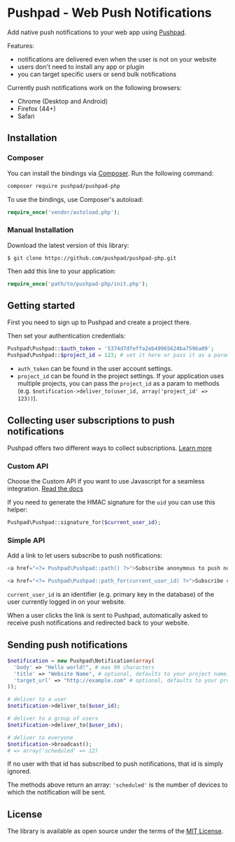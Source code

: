 # Pushpad - Web Push Notifications

Add native push notifications to your web app using [Pushpad](https://pushpad.xyz).

Features:

- notifications are delivered even when the user is not on your website
- users don't need to install any app or plugin
- you can target specific users or send bulk notifications

Currently push notifications work on the following browsers:

- Chrome (Desktop and Android)
- Firefox (44+)
- Safari

## Installation

### Composer

You can install the bindings via [Composer](http://getcomposer.org/). Run the following command:

```bash
composer require pushpad/pushpad-php
```

To use the bindings, use Composer's autoload:

```php
require_once('vendor/autoload.php');
```

### Manual Installation

Download the latest version of this library:

    $ git clone https://github.com/pushpad/pushpad-php.git

Then add this line to your application:

```php
require_once('path/to/pushpad-php/init.php');

```

## Getting started

First you need to sign up to Pushpad and create a project there.

Then set your authentication credentials:

```php
Pushpad\Pushpad::$auth_token = '5374d7dfeffa2eb49965624ba7596a09';
Pushpad\Pushpad::$project_id = 123; # set it here or pass it as a param to methods later
```

- `auth_token` can be found in the user account settings. 
- `project_id` can be found in the project settings. If your application uses multiple projects, you can pass the `project_id` as a param to methods (e.g. `$notification->deliver_to(user_id, array('project_id' => 123))`).

## Collecting user subscriptions to push notifications

Pushpad offers two different ways to collect subscriptions. [Learn more](https://pushpad.xyz/docs#simple_vs_custom_api_docs)

### Custom API

Choose the Custom API if you want to use Javascript for a seamless integration. [Read the docs](https://pushpad.xyz/docs#custom_api_docs)

If you need to generate the HMAC signature for the `uid` you can use this helper:

```php
Pushpad\Pushpad::signature_for($current_user_id);
```

### Simple API

Add a link to let users subscribe to push notifications: 

```php
<a href="<?= Pushpad\Pushpad::path() ?>">Subscribe anonymous to push notifications</a>

<a href="<?= Pushpad\Pushpad::path_for(current_user_id) ?>">Subscribe current user to push notifications</a>
```

`current_user_id` is an identifier (e.g. primary key in the database) of the user currently logged in on your website.

When a user clicks the link is sent to Pushpad, automatically asked to receive push notifications and redirected back to your website.

## Sending push notifications

```php
$notification = new Pushpad\Notification(array(
  'body' => "Hello world!", # max 90 characters
  'title' => "Website Name", # optional, defaults to your project name, max 30 characters
  'target_url' => "http://example.com" # optional, defaults to your project website
));

# deliver to a user
$notification->deliver_to($user_id);

# deliver to a group of users
$notification->deliver_to($user_ids);

# deliver to everyone
$notification->broadcast();
# => array('scheduled' => 12)
```

If no user with that id has subscribed to push notifications, that id is simply ignored.

The methods above return an array: `'scheduled'` is the number of devices to which the notification will be sent.

## License

The library is available as open source under the terms of the [MIT License](http://opensource.org/licenses/MIT).

